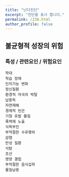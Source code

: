 ```yaml
---
title: "난다진단"
excerpt: "진단을 표시 합니다."
permalink: /238.html
author_profile: false
---
```

## 불균형적 성장의 위험



### 특성 / 관련요인 / 위험요인

>   

    학대
    학습 장애
    인지기능 변화
    정신질환
    환경적 자극의 박탈
    납중독
    자연재해
    경제적 빈곤
    기형 유발 물질
    폭력에 노출
    식욕부진
    부적절한 수유행위
    감염
    만성 질환
    식탐
    조산
    영양 결핍
    부적절한 음식섭취
    물질남용
